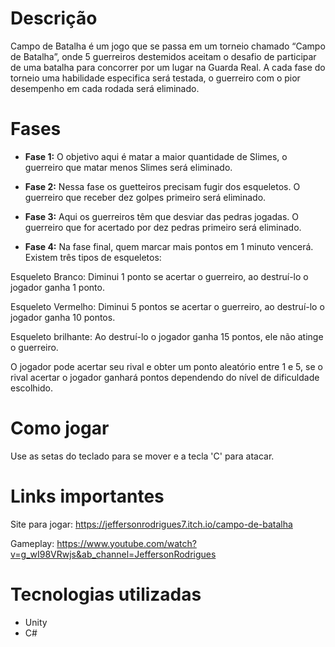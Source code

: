 # Descrição
Campo de Batalha é um jogo que se passa em um torneio chamado “Campo de Batalha”, onde 5 guerreiros destemidos aceitam o desafio de participar de uma batalha para concorrer por um lugar na Guarda Real. A cada fase do torneio uma habilidade especifica será testada, o guerreiro com o pior desempenho em cada rodada será eliminado.

# Fases
- **Fase 1:** O objetivo aqui é matar a maior quantidade de Slimes, o guerreiro que matar menos Slimes será eliminado. 

- **Fase 2:** Nessa fase os guetteiros precisam fugir dos esqueletos. O guerreiro que receber dez golpes primeiro será eliminado.

- **Fase 3:** Aqui os guerreiros têm que desviar das pedras jogadas. O guerreiro que for acertado por dez pedras primeiro será eliminado.

- **Fase 4:** Na fase final, quem marcar mais pontos em 1 minuto vencerá. Existem três tipos de esqueletos:

Esqueleto Branco: Diminui 1 ponto se acertar o guerreiro, ao destruí-lo o jogador ganha 1 ponto.

Esqueleto Vermelho: Diminui 5 pontos se acertar o guerreiro, ao destruí-lo o jogador ganha 10 pontos.

Esqueleto brilhante: Ao destruí-lo o jogador ganha 15 pontos, ele não atinge o guerreiro.

O jogador pode acertar seu rival e obter um ponto aleatório entre 1 e 5, se o rival acertar o jogador ganhará pontos dependendo do nível de dificuldade escolhido.

# Como jogar
Use as setas do teclado para se mover e a tecla 'C' para atacar.

# Links importantes
Site para jogar: https://jeffersonrodrigues7.itch.io/campo-de-batalha

Gameplay: https://www.youtube.com/watch?v=g_wI98VRwjs&ab_channel=JeffersonRodrigues

# Tecnologias utilizadas
- Unity 
- C#
